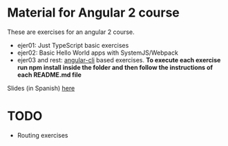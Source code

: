 # Material for Angular 2 course

These are exercises for an angular 2 course.

* ejer01: Just TypeScript basic exercises
* ejer02: Basic Hello World apps with SystemJS/Webpack
* ejer03 and rest: [angular-cli](https://cli.angular.io/) based exercises. **To execute each exercise run npm install inside the folder and then follow the instructions of each README.md file**

Slides (in Spanish) [here](https://github.com/jorgeas80/curso-ng2)

# TODO

* Routing exercises
